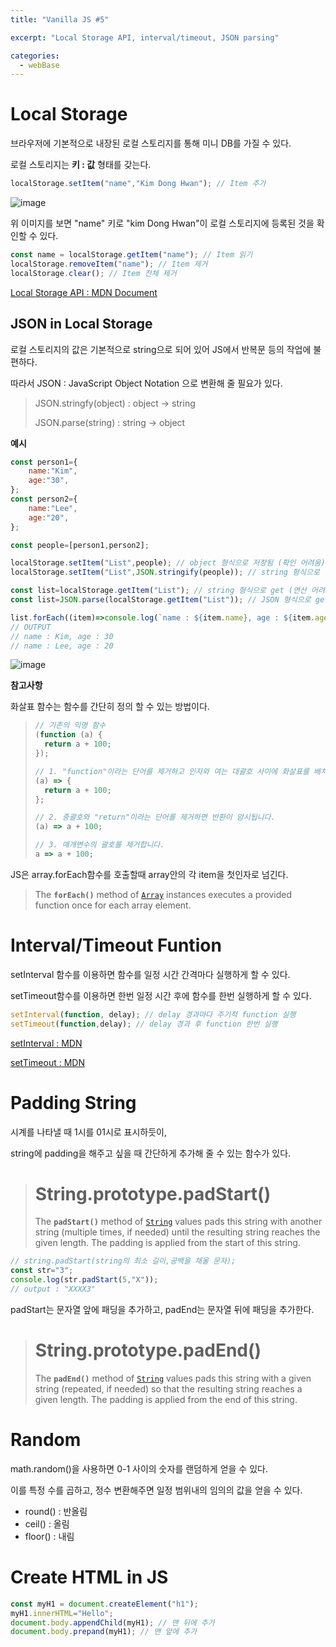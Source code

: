 ```yaml
---
title: "Vanilla JS #5"

excerpt: "Local Storage API, interval/timeout, JSON parsing"

categories:
  - webBase
---
```




# Local Storage

브라우저에 기본적으로 내장된 로컬 스토리지를 통해 미니 DB를 가질 수 있다.

로컬 스토리지는 **키 : 값** 형태를 갖는다.

```js
localStorage.setItem("name","Kim Dong Hwan"); // Item 추가
```

![image](https://github.com/forwarder1121/forwarder1121.github.io/assets/66872094/7e9eca7c-5bd6-448f-a816-72109d5aea7e)

위 이미지를 보면 "name" 키로 "kim Dong Hwan"이 로컬 스토리지에 등록된 것을 확인할 수 있다.

```js
const name = localStorage.getItem("name"); // Item 읽기
localStorage.removeItem("name"); // Item 제거
localStorage.clear(); // Item 전체 제거
```

[Local Storage API : MDN Document](https://developer.mozilla.org/en-US/docs/Web/API/Web_Storage_API/Using_the_Web_Storage_API)



## JSON in Local Storage

로컬 스토리지의 값은 기본적으로 string으로 되어 있어 JS에서 반복문 등의 작업에 불편하다.

따라서 JSON : JavaScript Object Notation 으로 변환해 줄 필요가 있다.

> JSON.stringfy(object) : object -> string
>
> JSON.parse(string) : string -> object



**예시**

```js
const person1={
	name:"Kim",
	age:"30",
};
const person2={
	name:"Lee",
	age:"20",
};

const people=[person1,person2];

localStorage.setItem("List",people); // object 형식으로 저장됨 (확인 어려움)
localStorage.setItem("List",JSON.stringify(people)); // string 형식으로 변환해서 저장

const list=localStorage.getItem("List"); // string 형식으로 get (연산 어려움)
const list=JSON.parse(localStorage.getItem("List")); // JSON 형식으로 get 

list.forEach((item)=>console.log(`name : ${item.name}, age : ${item.age}`));
// OUTPUT
// name : Kim, age : 30
// name : Lee, age : 20
```

![image](https://github.com/forwarder1121/forwarder1121.github.io/assets/66872094/dfcbcd11-58ca-4b52-8a35-c1bc7c89e4a6)





**참고사항**

화살표 함수는 함수를 간단히 정의 할 수 있는 방법이다.

> ```js
> // 기존의 익명 함수
> (function (a) {
>   return a + 100;
> });
> 
> // 1. "function"이라는 단어를 제거하고 인자와 여는 대괄호 사이에 화살표를 배치합니다.
> (a) => {
>   return a + 100;
> };
> 
> // 2. 중괄호와 "return"이라는 단어를 제거하면 반환이 암시됩니다.
> (a) => a + 100;
> 
> // 3. 매개변수의 괄호를 제거합니다.
> a => a + 100;
> ```

JS은 array.forEach함수를 호출할때 array안의 각 item을 첫인자로 넘긴다.

> The **`forEach()`** method of [`Array`](https://developer.mozilla.org/en-US/docs/Web/JavaScript/Reference/Global_Objects/Array) instances executes a provided function once for each array element.



# Interval/Timeout Funtion

setInterval 함수를 이용하면 함수를 일정 시간 간격마다 실행하게 할 수 있다.

setTimeout함수를 이용하면 한번 일정 시간 후에 함수를 한번 실행하게 할 수 있다.

```js
setInterval(function, delay); // delay 경과마다 주기적 function 실행
setTimeout(function,delay); // delay 경과 후 function 한번 실행
```

[setInterval : MDN](https://developer.mozilla.org/en-US/docs/Web/API/setInterval)

[setTimeout : MDN](https://developer.mozilla.org/en-US/docs/Web/API/setTimeout)





# Padding String

시계를 나타낼 때 1시를 01시로 표시하듯이, 

string에 padding을 해주고 싶을 때 간단하게 추가해 줄 수 있는 함수가 있다.

> # String.prototype.padStart()
>
> The **`padStart()`** method of [`String`](https://developer.mozilla.org/en-US/docs/Web/JavaScript/Reference/Global_Objects/String) values pads this string with another string (multiple times, if needed) until the resulting string reaches the given length. The padding is applied from the start of this string.

```js
// string.padStart(string의 최소 길이,공백을 채울 문자);
const str="3";
console.log(str.padStart(5,"X"));
// output : "XXXX3"
```

padStart는 문자열 앞에 패딩을 추가하고, padEnd는 문자열 뒤에 패딩을 추가한다.

> # String.prototype.padEnd()
>
> The **`padEnd()`** method of [`String`](https://developer.mozilla.org/en-US/docs/Web/JavaScript/Reference/Global_Objects/String) values pads this string with a given string (repeated, if needed) so that the resulting string reaches a given length. The padding is applied from the end of this string.





# Random

math.random()을 사용하면 0-1 사이의 숫자를 랜덤하게 얻을 수 있다.

이를 특정 수를 곱하고, 정수 변환해주면 일정 범위내의 임의의 값을 얻을 수 있다.

- round() : 반올림
- ceil() : 올림
- floor() : 내림



# Create HTML in JS

```js
const myH1 = document.createElement("h1");
myH1.innerHTML="Hello";
document.body.appendChild(myH1); // 맨 뒤에 추가
document.body.prepand(myH1); // 맨 앞에 추가
```

